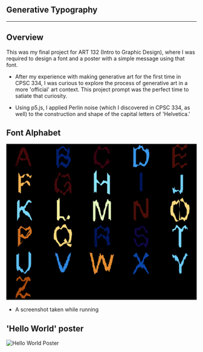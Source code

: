 ## Generative Typography
---

Overview
--------
This was my final project for ART 132 (Intro to Graphic Design), where I was required to design a font and a poster with a simple message using that font.
  - After my experience with making generative art for the first time in CPSC 334, I was curious to explore the process of generative art in a more 'official' art context. This project prompt was the perfect time to satiate that curiosity.

  - Using p5.js, I applied Perlin noise (which I discovered in CPSC 334, as well) to the construction and shape of the capital letters of 'Helvetica.'


Font Alphabet
--------
![Font Poster](https://github.com/ExzoZbta/Generative-Alphabet/blob/main/static/alphabet-poster.PNG?raw=true)
- A screenshot taken while running


'Hello World' poster
--------
![Hello World Poster](https://github.com/ExzoZbta/Generative-Alphabet/blob/main/static/hello-world-1920x1080.gif?raw=true)
